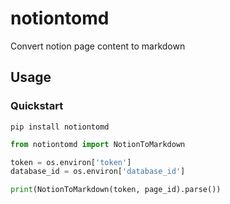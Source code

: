 # notiontomd

Convert notion page content to markdown

## Usage

### Quickstart

`pip install notiontomd`

```python
from notiontomd import NotionToMarkdown

token = os.environ['token']
database_id = os.environ['database_id']

print(NotionToMarkdown(token, page_id).parse())
```